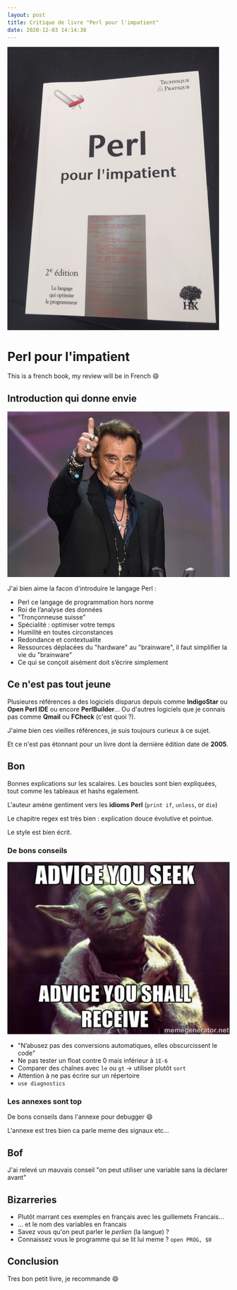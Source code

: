 ```yaml
---
layout: post
title: Critique de livre "Perl pour l'impatient"
date: 2020-12-03 14:14:38
---
```

![Perl pour l'impatient](/assets/images/ypnaaxlaaz2u8ilmav6j.jpg)

# Perl pour l'impatient
This is a french book, my review will be in French :smile:

## Introduction qui donne envie

![Jojo](/assets/images/3ljssfim72xafef3fb8n.jpg)

J'ai bien aime la facon d'introduire le langage Perl :
* Perl ce langage de programmation hors norme
* Roi de l’analyse des données
* "Tronçonneuse suisse"
* Spécialité : optimiser votre temps
* Humilité en toutes circonstances
* Redondance et contextualite
* Ressources déplacées du "hardware" au "brainware", il faut simplifier la vie du "brainware"
* Ce qui se conçoit aisément doit s’écrire simplement

## Ce n'est pas tout jeune
Plusieures références a des logiciels disparus depuis comme **IndigoStar** ou **Open Perl IDE** ou encore **PerlBuilder**...
Ou d'autres logiciels que je connais pas comme **Qmail** ou **FCheck** (c'est quoi ?).

J'aime bien ces vieilles références, je suis toujours curieux à ce sujet.

Et ce n'est pas étonnant pour un livre dont la dernière édition date de **2005**.

## Bon
Bonnes explications sur les scalaires. 
Les boucles sont bien expliquées, tout comme les tableaux et hashs egalement.

L'auteur amène gentiment vers les **idioms Perl** (`print if`, `unless`, or `die`)

Le chapitre regex est très bien : explication douce évolutive et pointue.

Le style est bien écrit.

### De bons conseils

![Conseil](/assets/images/8kbtudp5fivfvsy6uj1v.png)

* "N’abusez pas des conversions automatiques, elles obscurcissent le code" 
* Ne pas tester un float contre 0 mais inférieur à `1E-6` 
* Comparer des chaînes avec `le` ou `gt` -> utiliser plutôt `sort`
* Attention à ne pas écrire sur un répertoire
* `use diagnostics`

### Les annexes sont top
De bons conseils dans l'annexe pour debugger :smile:

L'annexe est tres bien ca parle meme des signaux etc...

## Bof
J'ai relevé un mauvais conseil "on peut utiliser une variable sans la déclarer avant"

## Bizarreries
* Plutôt marrant ces exemples en français avec les guillemets Francais...
* ... et le nom des variables en francais 
* Savez vous qu'on peut parler le *perlien* (la langue) ?
* Connaissez vous le programme qui se lit lui meme ? `open PROG, $0`

## Conclusion 

Tres bon petit livre, je recommande :smile:
